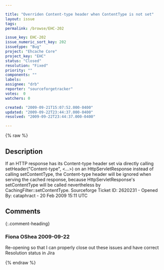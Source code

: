 ```yaml
---

title: "Overriden Content-type header when ContentType is not set"
layout: issue
tags: 
permalink: /browse/EHC-202

issue_key: EHC-202
issue_numeric_sort_key: 202
issuetype: "Bug"
project: "Ehcache Core"
project_key: "EHC"
status: "Closed"
resolution: "Fixed"
priority: ""
components: ""
labels: 
assignee: "drb"
reporter: "sourceforgetracker"
votes:  0
watchers: 0

created: "2009-09-21T15:07:52.000-0400"
updated: "2009-09-22T23:44:37.000-0400"
resolved: "2009-09-22T23:44:37.000-0400"

---
```




{% raw %}



## Description

<div markdown="1" class="description">

If an HTTP response has its Content-type header set via directly calling setHeader("Content-type", <...>) on an HttpServletResponse instead of calling setContentType, the Content-type header will be ignored when serving the cached response, because HttpServletResponse's setContentType will be called nevertheless by CachingFilter::setContentType.
Sourceforge Ticket ID: 2620231 - Opened By: cataphract - 20 Feb 2009 15:11 UTC

</div>

## Comments


{:.comment-heading}
### **Fiona OShea** <span class="date">2009-09-22</span>

<div markdown="1" class="comment">

Re-opening so that I can properly close out these issues and have correct Resolution status in Jira

</div>



{% endraw %}
